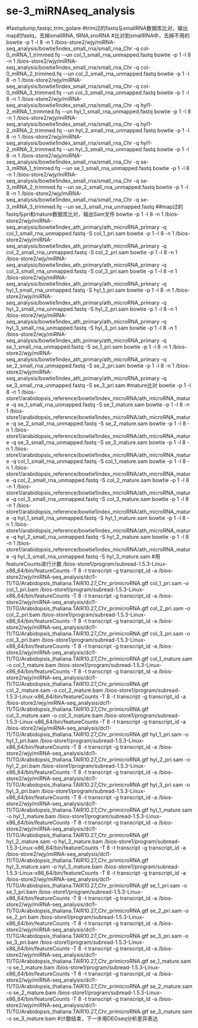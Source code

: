 # se-3_miRNAseq_analysis
#fastqdump,fastqc,trim_golare
#trim过的fastq与smallRNA数据库比对，输出map的fastq，去掉smallRNA, tRNA,snoRNA
#比对到smallRNA中，去掉不用的
bowtie -p 1 -l 8 -n 1 /bios-store2/wjy/miRNA-seq_analysis/bowtie1index_small_rna/small_rna_Chr -q col-0_mRNA_1_trimmed.fq --un col_1_small_rna_unmapped.fastq
bowtie -p 1 -l 8 -n 1 /bios-store2/wjy/miRNA-seq_analysis/bowtie1index_small_rna/small_rna_Chr -q col-0_mRNA_2_trimmed.fq --un col_2_small_rna_unmapped.fastq
bowtie -p 1 -l 8 -n 1 /bios-store2/wjy/miRNA-seq_analysis/bowtie1index_small_rna/small_rna_Chr -q col-0_mRNA_3_trimmed.fq --un col_3_small_rna_unmapped.fastq
bowtie -p 1 -l 8 -n 1 /bios-store2/wjy/miRNA-seq_analysis/bowtie1index_small_rna/small_rna_Chr -q hyl1-2_mRNA_1_trimmed.fq --un hyl_1_small_rna_unmapped.fastq
bowtie -p 1 -l 8 -n 1 /bios-store2/wjy/miRNA-seq_analysis/bowtie1index_small_rna/small_rna_Chr -q hyl1-2_mRNA_2_trimmed.fq --un hyl_2_small_rna_unmapped.fastq
bowtie -p 1 -l 8 -n 1 /bios-store2/wjy/miRNA-seq_analysis/bowtie1index_small_rna/small_rna_Chr -q hyl1-2_mRNA_3_trimmed.fq --un hyl_3_small_rna_unmapped.fastq
bowtie -p 1 -l 8 -n 1 /bios-store2/wjy/miRNA-seq_analysis/bowtie1index_small_rna/small_rna_Chr -q se-3_mRNA_1_trimmed.fq --un se_1_small_rna_unmapped.fastq
bowtie -p 1 -l 8 -n 1 /bios-store2/wjy/miRNA-seq_analysis/bowtie1index_small_rna/small_rna_Chr -q se-3_mRNA_2_trimmed.fq --un se_2_small_rna_unmapped.fastq
bowtie -p 1 -l 8 -n 1 /bios-store2/wjy/miRNA-seq_analysis/bowtie1index_small_rna/small_rna_Chr -q se-3_mRNA_3_trimmed.fq --un se_3_small_rna_unmapped.fastq
##map过的fastq与pri和mature数据库比对，输出Sam文件
bowtie -p 1 -l 8 -n 1 /bios-store2/wjy/miRNA-seq_analysis/bowtie1index_ath_primary/ath_microRNA_primary -q col_1_small_rna_unmapped.fastq -S col_1_pri.sam
bowtie -p 1 -l 8 -n 1 /bios-store2/wjy/miRNA-seq_analysis/bowtie1index_ath_primary/ath_microRNA_primary -q col_2_small_rna_unmapped.fastq -S col_2_pri.sam
bowtie -p 1 -l 8 -n 1 /bios-store2/wjy/miRNA-seq_analysis/bowtie1index_ath_primary/ath_microRNA_primary -q col_3_small_rna_unmapped.fastq -S col_3_pri.sam
bowtie -p 1 -l 8 -n 1 /bios-store2/wjy/miRNA-seq_analysis/bowtie1index_ath_primary/ath_microRNA_primary -q hyl_1_small_rna_unmapped.fastq -S hyl_1_pri.sam
bowtie -p 1 -l 8 -n 1 /bios-store2/wjy/miRNA-seq_analysis/bowtie1index_ath_primary/ath_microRNA_primary -q hyl_2_small_rna_unmapped.fastq -S hyl_2_pri.sam
bowtie -p 1 -l 8 -n 1 /bios-store2/wjy/miRNA-seq_analysis/bowtie1index_ath_primary/ath_microRNA_primary -q hyl_3_small_rna_unmapped.fastq -S hyl_3_pri.sam
bowtie -p 1 -l 8 -n 1 /bios-store2/wjy/miRNA-seq_analysis/bowtie1index_ath_primary/ath_microRNA_primary -q se_1_small_rna_unmapped.fastq -S se_1_pri.sam
bowtie -p 1 -l 8 -n 1 /bios-store2/wjy/miRNA-seq_analysis/bowtie1index_ath_primary/ath_microRNA_primary -q se_2_small_rna_unmapped.fastq -S se_2_pri.sam
bowtie -p 1 -l 8 -n 1 /bios-store2/wjy/miRNA-seq_analysis/bowtie1index_ath_primary/ath_microRNA_primary -q se_3_small_rna_unmapped.fastq -S se_3_pri.sam
#mature比对
bowtie -p 1 -l 8 -n 1 /bios-store1/arabidopsis_reference/bowtie1index_microRNA/ath_microRNA_mature -q se_1_small_rna_unmapped.fastq -S se_1_mature.sam
bowtie -p 1 -l 8 -n 1 /bios-store1/arabidopsis_reference/bowtie1index_microRNA/ath_microRNA_mature -q se_2_small_rna_unmapped.fastq -S se_2_mature.sam
bowtie -p 1 -l 8 -n 1 /bios-store1/arabidopsis_reference/bowtie1index_microRNA/ath_microRNA_mature -q se_3_small_rna_unmapped.fastq -S se_3_mature.sam
bowtie -p 1 -l 8 -n 1 /bios-store1/arabidopsis_reference/bowtie1index_microRNA/ath_microRNA_mature -q col_1_small_rna_unmapped.fastq -S col_1_mature.sam
bowtie -p 1 -l 8 -n 1 /bios-store1/arabidopsis_reference/bowtie1index_microRNA/ath_microRNA_mature -q col_2_small_rna_unmapped.fastq -S col_2_mature.sam
bowtie -p 1 -l 8 -n 1 /bios-store1/arabidopsis_reference/bowtie1index_microRNA/ath_microRNA_mature -q col_3_small_rna_unmapped.fastq -S col_3_mature.sam
bowtie -p 1 -l 8 -n 1 /bios-store1/arabidopsis_reference/bowtie1index_microRNA/ath_microRNA_mature -q hyl_1_small_rna_unmapped.fastq -S hyl_1_mature.sam
bowtie -p 1 -l 8 -n 1 /bios-store1/arabidopsis_reference/bowtie1index_microRNA/ath_microRNA_mature -q hyl_2_small_rna_unmapped.fastq -S hyl_2_mature.sam
bowtie -p 1 -l 8 -n 1 /bios-store1/arabidopsis_reference/bowtie1index_microRNA/ath_microRNA_mature -q hyl_3_small_rna_unmapped.fastq -S hyl_3_mature.sam
#用featureCounts进行计数
/bios-store1/program/subread-1.5.3-Linux-x86_64/bin/featureCounts -T 8 -t transcript -g transcript_id -a /bios-store2/wjy/miRNA-seq_analysis/dcl1-11/TG/Arabidopsis_thaliana.TAIR10.27_Chr_primicroRNA.gtf col_1_pri.sam -o col_1_pri.bam
/bios-store1/program/subread-1.5.3-Linux-x86_64/bin/featureCounts -T 8 -t transcript -g transcript_id -a /bios-store2/wjy/miRNA-seq_analysis/dcl1-11/TG/Arabidopsis_thaliana.TAIR10.27_Chr_primicroRNA.gtf col_2_pri.sam -o col_2_pri.bam
/bios-store1/program/subread-1.5.3-Linux-x86_64/bin/featureCounts -T 8 -t transcript -g transcript_id -a /bios-store2/wjy/miRNA-seq_analysis/dcl1-11/TG/Arabidopsis_thaliana.TAIR10.27_Chr_primicroRNA.gtf col_3_pri.sam -o col_3_pri.bam
/bios-store1/program/subread-1.5.3-Linux-x86_64/bin/featureCounts -T 8 -t transcript -g transcript_id -a /bios-store2/wjy/miRNA-seq_analysis/dcl1-11/TG/Arabidopsis_thaliana.TAIR10.27_Chr_primicroRNA.gtf col_1_mature.sam -o col_1_mature.bam
/bios-store1/program/subread-1.5.3-Linux-x86_64/bin/featureCounts -T 8 -t transcript -g transcript_id -a /bios-store2/wjy/miRNA-seq_analysis/dcl1-11/TG/Arabidopsis_thaliana.TAIR10.27_Chr_primicroRNA.gtf col_2_mature.sam -o col_2_mature.bam
/bios-store1/program/subread-1.5.3-Linux-x86_64/bin/featureCounts -T 8 -t transcript -g transcript_id -a /bios-store2/wjy/miRNA-seq_analysis/dcl1-11/TG/Arabidopsis_thaliana.TAIR10.27_Chr_primicroRNA.gtf col_3_mature.sam -o col_3_mature.bam
/bios-store1/program/subread-1.5.3-Linux-x86_64/bin/featureCounts -T 8 -t transcript -g transcript_id -a /bios-store2/wjy/miRNA-seq_analysis/dcl1-11/TG/Arabidopsis_thaliana.TAIR10.27_Chr_primicroRNA.gtf hyl_1_pri.sam -o hyl_1_pri.bam
/bios-store1/program/subread-1.5.3-Linux-x86_64/bin/featureCounts -T 8 -t transcript -g transcript_id -a /bios-store2/wjy/miRNA-seq_analysis/dcl1-11/TG/Arabidopsis_thaliana.TAIR10.27_Chr_primicroRNA.gtf hyl_2_pri.sam -o hyl_2_pri.bam
/bios-store1/program/subread-1.5.3-Linux-x86_64/bin/featureCounts -T 8 -t transcript -g transcript_id -a /bios-store2/wjy/miRNA-seq_analysis/dcl1-11/TG/Arabidopsis_thaliana.TAIR10.27_Chr_primicroRNA.gtf hyl_3_pri.sam -o hyl_3_pri.bam
/bios-store1/program/subread-1.5.3-Linux-x86_64/bin/featureCounts -T 8 -t transcript -g transcript_id -a /bios-store2/wjy/miRNA-seq_analysis/dcl1-11/TG/Arabidopsis_thaliana.TAIR10.27_Chr_primicroRNA.gtf hyl_1_mature.sam -o hyl_1_mature.bam
/bios-store1/program/subread-1.5.3-Linux-x86_64/bin/featureCounts -T 8 -t transcript -g transcript_id -a /bios-store2/wjy/miRNA-seq_analysis/dcl1-11/TG/Arabidopsis_thaliana.TAIR10.27_Chr_primicroRNA.gtf hyl_2_mature.sam -o hyl_2_mature.bam
/bios-store1/program/subread-1.5.3-Linux-x86_64/bin/featureCounts -T 8 -t transcript -g transcript_id -a /bios-store2/wjy/miRNA-seq_analysis/dcl1-11/TG/Arabidopsis_thaliana.TAIR10.27_Chr_primicroRNA.gtf hyl_3_mature.sam -o hyl_3_mature.bam
/bios-store1/program/subread-1.5.3-Linux-x86_64/bin/featureCounts -T 8 -t transcript -g transcript_id -a /bios-store2/wjy/miRNA-seq_analysis/dcl1-11/TG/Arabidopsis_thaliana.TAIR10.27_Chr_primicroRNA.gtf se_1_pri.sam -o se_1_pri.bam
/bios-store1/program/subread-1.5.3-Linux-x86_64/bin/featureCounts -T 8 -t transcript -g transcript_id -a /bios-store2/wjy/miRNA-seq_analysis/dcl1-11/TG/Arabidopsis_thaliana.TAIR10.27_Chr_primicroRNA.gtf se_2_pri.sam -o se_2_pri.bam
/bios-store1/program/subread-1.5.3-Linux-x86_64/bin/featureCounts -T 8 -t transcript -g transcript_id -a /bios-store2/wjy/miRNA-seq_analysis/dcl1-11/TG/Arabidopsis_thaliana.TAIR10.27_Chr_primicroRNA.gtf se_3_pri.sam -o se_3_pri.bam
/bios-store1/program/subread-1.5.3-Linux-x86_64/bin/featureCounts -T 8 -t transcript -g transcript_id -a /bios-store2/wjy/miRNA-seq_analysis/dcl1-11/TG/Arabidopsis_thaliana.TAIR10.27_Chr_primicroRNA.gtf se_1_mature.sam -o se_1_mature.bam
/bios-store1/program/subread-1.5.3-Linux-x86_64/bin/featureCounts -T 8 -t transcript -g transcript_id -a /bios-store2/wjy/miRNA-seq_analysis/dcl1-11/TG/Arabidopsis_thaliana.TAIR10.27_Chr_primicroRNA.gtf se_2_mature.sam -o se_2_mature.bam
/bios-store1/program/subread-1.5.3-Linux-x86_64/bin/featureCounts -T 8 -t transcript -g transcript_id -a /bios-store2/wjy/miRNA-seq_analysis/dcl1-11/TG/Arabidopsis_thaliana.TAIR10.27_Chr_primicroRNA.gtf se_3_mature.sam -o se_3_mature.bam
#计数结束，下一步用DEGseq分析差异表达
